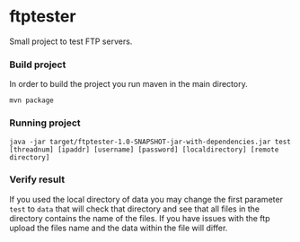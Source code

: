 # ftptester
Small project to test FTP servers.


### Build project

In order to build the project you run maven in the main directory.
```
mvn package
```

### Running project

```
java -jar target/ftptester-1.0-SNAPSHOT-jar-with-dependencies.jar test [threadnum] [ipaddr] [username] [password] [localdirectory] [remote directory]
```

### Verify result

If you used the local directory of data you may change the first parameter ```test``` to ```data``` that will check that directory
and see that all files in the directory contains the name of the files. If you have issues
with the ftp upload the files name and the data within the file will differ.